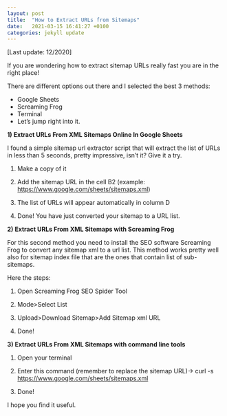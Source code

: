 ```yaml
---
layout: post
title:  "How to Extract URLs from Sitemaps"
date:   2021-03-15 16:41:27 +0100
categories: jekyll update
---
```

[Last update: 12/2020]

If you are wondering how to extract sitemap URLs really fast you are in the right place!

There are different options out there and I selected the best 3 methods:

- Google Sheets
- Screaming Frog
- Terminal
- Let’s jump right into it.



**1) Extract URLs From XML Sitemaps Online In Google Sheets**

I found a simple sitemap url extractor script that will extract the list of URLs in less than 5 seconds, pretty impressive, isn’t it? Give it a try.

[Here the Google Sheet that act as a sitemap url extractor:]: (https://docs.google.com/spreadsheets/d/1-QiRWQVHqg7nL56Uwy_kqHt8i53oaq4yvG7duGIW3C4/copy])

1. Make a copy of it

2. Add the sitemap URL in the cell B2 (example: https://www.google.com/sheets/sitemaps.xml)

3. The list of URLs will appear automatically in column D

4. Done! You have just converted your sitemap to a URL list.


**2) Extract URLs From XML Sitemaps with Screaming Frog**

For this second method you need to install the SEO software Screaming Frog to convert any sitemap xml to a url list. This method works pretty well also for sitemap index file that are the ones that contain list of sub-sitemaps.

Here the steps:

1. Open Screaming Frog SEO Spider Tool

2. Mode>Select List

3. Upload>Download Sitemap>Add Sitemap xml URL

4. Done!


**3) Extract URLs From XML Sitemaps with command line tools**
1. Open your terminal

2. Enter this command (remember to replace the sitemap URL)-> curl -s https://www.google.com/sheets/sitemaps.xml

3. Done!


I hope you find it useful.


